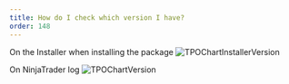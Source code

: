 ```yaml
---
title: How do I check which version I have?
order: 148
---
```

On the Installer when installing the package
![TPOChartInstallerVersion]("/media/TPOChartInstallerVersion.png")

On NinjaTrader log
![TPOChartVersion]("/media/TPOChartVersion.png")

